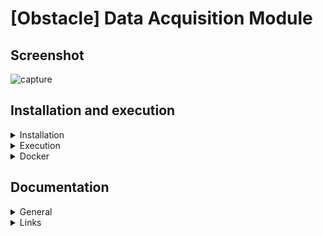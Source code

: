 # [Obstacle] Data Acquisition Module


## Screenshot

![capture](https://user-images.githubusercontent.com/80487132/220365897-bfaf5de9-b103-4b8c-b224-64be1a14131a.png)

## Installation and execution

<details><summary>Installation</summary>

Simply run the script file
```
./install.sh
```
In the program directory.

</details>
<details><summary>Execution</summary>

Simply run by the command
```
./run.sh
```

</details>
<details><summary>Docker</summary>

You can use a docker image with:

```
cd docker
./build.sh
./run.sh
```

</details>

## Documentation

<details><summary>General</summary>

- The more important parameters could be changed in the ```config``` JSON file.

</details>

<details><summary>Links</summary>

Full system repository: [link](https://github.com/nsviel/Obstacle_System)<br />
- [x] Data acquisition module
- [ ] Control Interface module: [link](https://github.com/nsviel/Obstacle-Control_Interface_Module)
- [ ] Edge server module
  - [ ] Edge orchestrator component: [link](https://github.com/nsviel/Obstacle-Edge_Orchestration_Module)
  - [ ] Data processing component: [link](https://github.com/nsviel/Velodium)

</details>
